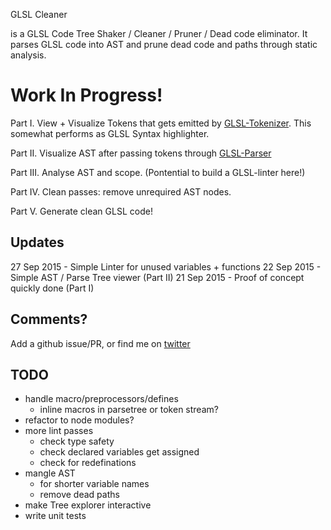 GLSL Cleaner

is a GLSL Code Tree Shaker / Cleaner / Pruner / Dead code eliminator. It parses GLSL code into AST and prune dead code and paths through static analysis.

# Work In Progress!

Part I. View + Visualize Tokens that gets emitted by [GLSL-Tokenizer](https://github.com/stackgl/glsl-tokenizer/). This somewhat performs as GLSL Syntax highlighter.

Part II. Visualize AST after passing tokens through [GLSL-Parser](https://github.com/stackgl/glsl-parser)

Part III. Analyse AST and scope. (Pontential to build a GLSL-linter here!)

Part IV. Clean passes: remove unrequired AST nodes.

Part V. Generate clean GLSL code!

## Updates

27 Sep 2015 - Simple Linter for unused variables + functions
22 Sep 2015 - Simple AST / Parse Tree viewer (Part II)
21 Sep 2015 - Proof of concept quickly done (Part I)

## Comments?
Add a github issue/PR, or find me on [twitter](https://twitter.com/blurspline)

## TODO
- handle macro/preprocessors/defines
  - inline macros in parsetree or token stream?
- refactor to node modules?
- more lint passes
  - check type safety
  - check declared variables get assigned
  - check for redefinations
- mangle AST
  - for shorter variable names
  - remove dead paths
- make Tree explorer interactive
- write unit tests